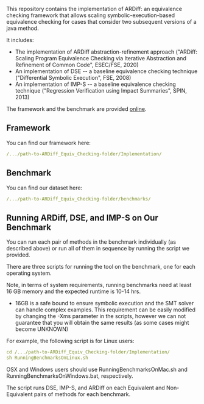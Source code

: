 This repository contains the implementation of ARDiff: an equivalence checking framework that allows scaling symbolic-execution-based equivalence checking for cases that consider two subsequent versions of a java method. 

It includes:
* The implementation of ARDiff abstraction-refinement approach ("ARDiff: Scaling Program Equivalence Checking via Iterative Abstraction and Refinement of Common Code", ESEC/FSE, 2020)
* An implementation of DSE -- a baseline equivalence checking technique ("Differential Symbolic Execution", FSE, 2008)
* An implementation of IMP-S -- a baseline equivalence checking technique ("Regression Verification using Impact Summaries", SPIN, 2013)

The framework and the benchmark are provided [online](https://github.com/shrBadihi/ARDiff_Equiv_Checking).

## Framework 
You can find our framework here:
```yaml
/.../path-to-ARDiff_Equiv_Checking-folder/Implementation/
```

## Benchmark 
You can find our dataset here:
```yaml
/.../path-to-ARDiff_Equiv_Checking-folder/benchmarks/
```
## Running ARDiff, DSE, and IMP-S on Our Benchmark
You can run each pair of methods in the benchmark individually (as described above) or run all of them in sequence by running the script we provided.

There are three scripts for running the tool on the benchmark, one for each operating system.

Note, in terms of system requirements, running benchmarks need at least 16 GB memory and the expected runtime is 10-14 hrs. 

- 16GB is a safe bound to ensure symbolic execution and the SMT solver can handle complex examples. This requirement can be easily modified by changing the -Xms parameter in the scripts, however we can not guarantee that you will obtain the same results (as some cases might become UNKNOWN)

For example, the following script is for Linux users:
```yaml
cd /.../path-to-ARDiff_Equiv_Checking-folder/Implementation/
sh RunningBenchmarksOnLinux.sh
```
OSX and Windows users should use RunningBenchmarksOnMac.sh and RunningBenchmarksOnWindows.bat, respectively.

The script runs DSE, IMP-S, and ARDiff on each Equivalent and Non-Equivalent pairs of methods for each benchmark. 


